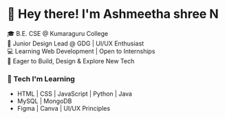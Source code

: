 # 👋 Hey there! I'm Ashmeetha shree N  
🎓 B.E. CSE @ Kumaraguru College  
🎨 Junior Design Lead @ GDG | UI/UX Enthusiast  
💻 Learning Web Development | Open to Internships  
🌱 Eager to Build, Design & Explore New Tech

### 🌟 Tech I'm Learning
- HTML | CSS | JavaScript | Python | Java  
- MySQL | MongoDB  
- Figma | Canva | UI/UX Principles

<!---
Ashmeetha29/Ashmeetha29 is a ✨ special ✨ repository because its `README.md` (this file) appears on your GitHub profile.
You can click the Preview link to take a look at your changes.
--->
